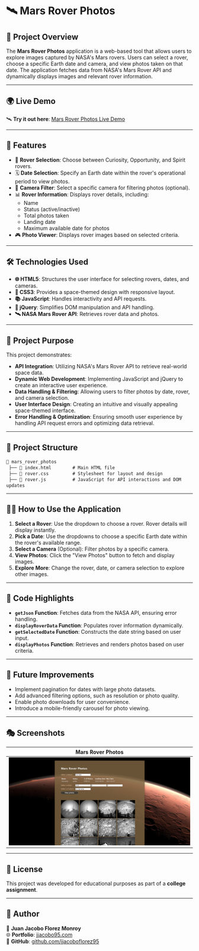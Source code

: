 # 🛰️ Mars Rover Photos

## 📌 Project Overview

The **Mars Rover Photos** application is a web-based tool that allows users to explore images captured by NASA's Mars rovers. Users can select a rover, choose a specific Earth date and camera, and view photos taken on that date. The application fetches data from NASA's Mars Rover API and dynamically displays images and relevant rover information.

---

## 🌍 Live Demo

🛰 **Try it out here**: [Mars Rover Photos Live Demo](https://mars-rover-photos-chi.vercel.app)

---

## 🚀 Features

- 🌌 **Rover Selection**: Choose between Curiosity, Opportunity, and Spirit rovers.
- 🗓 **Date Selection**: Specify an Earth date within the rover's operational period to view photos.
- 📸 **Camera Filter**: Select a specific camera for filtering photos (optional).
- 📊 **Rover Information**: Displays rover details, including:
  - Name
  - Status (active/inactive)
  - Total photos taken
  - Landing date
  - Maximum available date for photos
- 🎮 **Photo Viewer**: Displays rover images based on selected criteria.

---

## 🛠 Technologies Used

- **🌐 HTML5**: Structures the user interface for selecting rovers, dates, and cameras.
- **🎨 CSS3**: Provides a space-themed design with responsive layout.
- **📚 JavaScript**: Handles interactivity and API requests.
- **🔄 jQuery**: Simplifies DOM manipulation and API handling.
- **🛰️ NASA Mars Rover API**: Retrieves rover data and photos.

---

## 📌 Project Purpose

This project demonstrates:

- **API Integration**: Utilizing NASA's Mars Rover API to retrieve real-world space data.
- **Dynamic Web Development**: Implementing JavaScript and jQuery to create an interactive user experience.
- **Data Handling & Filtering**: Allowing users to filter photos by date, rover, and camera selection.
- **User Interface Design**: Creating an intuitive and visually appealing space-themed interface.
- **Error Handling & Optimization**: Ensuring smooth user experience by handling API request errors and optimizing data retrieval.

---

## 📂 Project Structure

```
📝 mars_rover_photos
 ├── 📝 index.html        # Main HTML file
 ├── 📝 rover.css         # Stylesheet for layout and design
 ├── 📝 rover.js          # JavaScript for API interactions and DOM updates
```

---

## 🏃‍♂️ How to Use the Application

1. **Select a Rover**: Use the dropdown to choose a rover. Rover details will display instantly.
2. **Pick a Date**: Use the dropdowns to choose a specific Earth date within the rover's available range.
3. **Select a Camera** (Optional): Filter photos by a specific camera.
4. **View Photos**: Click the "View Photos" button to fetch and display images.
5. **Explore More**: Change the rover, date, or camera selection to explore other images.

---

## 📝 Code Highlights

- **`getJson` Function**: Fetches data from the NASA API, ensuring error handling.
- **`displayRoverData` Function**: Populates rover information dynamically.
- **`getSelectedDate` Function**: Constructs the date string based on user input.
- **`displayPhotos` Function**: Retrieves and renders photos based on user criteria.

---

## 🌟 Future Improvements

- Implement pagination for dates with large photo datasets.
- Add advanced filtering options, such as resolution or photo quality.
- Enable photo downloads for user convenience.
- Introduce a mobile-friendly carousel for photo viewing.

---

## 🎭 Screenshots  

| Mars Rover Photos |  
|--------------|  
| ![Mars Rover Photos](images/github/mars-rover-photos.png) |  

---

## 📝 License

This project was developed for educational purposes as part of a **college assignment**.

---

## 💼 Author

👤 **Juan Jacobo Florez Monroy**  
🌐 **Portfolio**: [jjacobo95.com](https://jjacobo95.com)  
🐙 **GitHub**: [github.com/jjacoboflorez95](https://github.com/jjacoboflorez95)